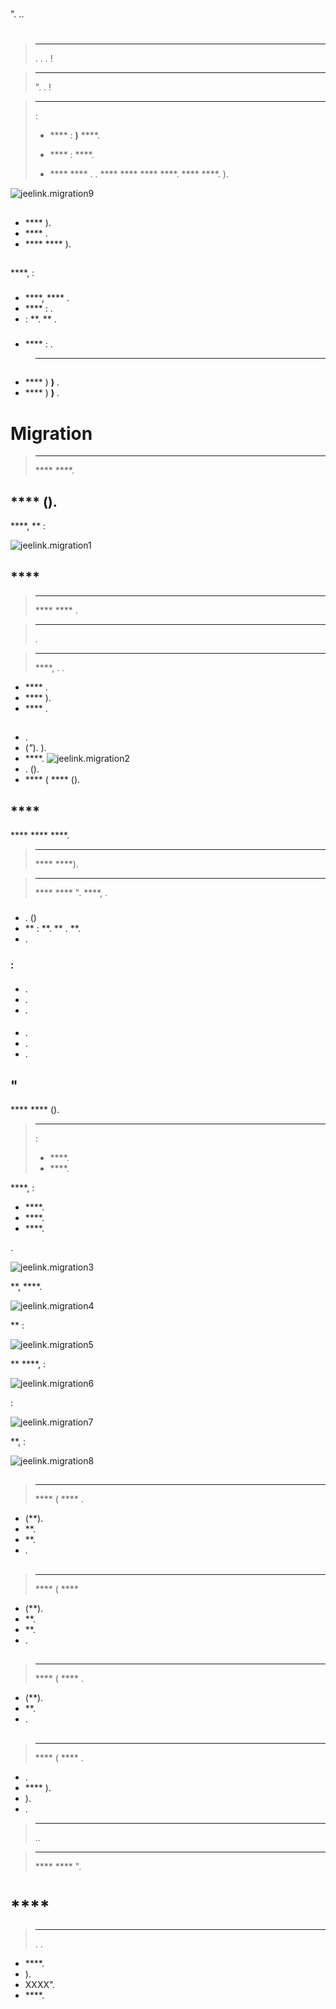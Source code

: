 # 

". ..

# 

> ****
>
> . . .  !

> ****
>
> ". .  !

> ****
>
>  :
>
> - **** :  **)**   ****.
>
> - **** :  ****.
>
> -  ****  **** . .  ****  ****   ****  ****.  ****  ****. ).

![jeelink.migration9](images/jeelink.migration9.png)

## 

-    **** ).
-    **** .
-    ****  **** ).

## 

 ****,  :

### 

-    ****,  **** .
-    **** : .
-    : **.  ** .

### 

-    **** : .

> ****
>
>  [](images/MemoMigration.xls)

## 

-    [](https://doc.jeedom.com/es_ES/core/doc-core-backup.html)  **** ) **)** .
-    [](https://doc.jeedom.com/es_ES/howto/doc-howto-sauvegarde.comment_faire.html#_sauvegarde_restauration_de_la_carte_microsd)  **** ) **)** .

# Migration

> ****
>
>   ****  ****.

##  **** ().

 ****, ** :

![jeelink.migration1](images/jeelink.migration1.png)

##  ****

> ****
>
>  ****  **** .

> ****
>
> .

> ****
>
>   ****, . .

-    ****  [](https://doc.jeedom.com/es_ES/installation/doc-installation.html).
-    **** ).
-    **** .

## 

-   .
-    (*"*). ).
-    ****.
![jeelink.migration2](images/jeelink.migration2.png)
-   . ().
-    **** ( **** ().

##  ****

 ****  ****  ****.

> ****
>
>  ****   ****).

> ****
>
>  ****  **** ".  ****,  .

### 

-   . ()
-    ** : **.  ** . **.
-   .

###  :

#### 

-   .
-   .
-   .

#### 

-   .
-   .
-   .

## "

 ****  **** ().

> ****
>
>  :
>
> -  ****.
> -  ****.

 ****,
[](https://doc.jeedom.com/es_ES/plugins/jeelink/jeelink)
 :

-    ****.
-    ****.
-    ****.

.

![jeelink.migration3](images/jeelink.migration3.png)

 **,  ****.

![jeelink.migration4](images/jeelink.migration4.png)

 **  :

![jeelink.migration5](images/jeelink.migration5.png)

 **  ****,  :

![jeelink.migration6](images/jeelink.migration6.png)

 :

![jeelink.migration7](images/jeelink.migration7.png)

 **,  :

![jeelink.migration8](images/jeelink.migration8.png)

## 

> ****
>
>  **** ( **** .

-    (**).
-    **.
-    **.
-   .

## 

> ****
>
>  **** ( **** 

-    (**).
-    **.
-    **.
-   .

## 

> ****
>
>  **** ( **** .

-    (**).
-    **.
-   .

## 

> ****
>
>  **** ( **** .

-   .
-    **** ).
-   ).
-   .

> ****
>
> ..

> ****
>
>  ****  **** ".

#  ****

> ****
>
> . .

-    ****.
-   ).
-    XXXX".
-    ****.
